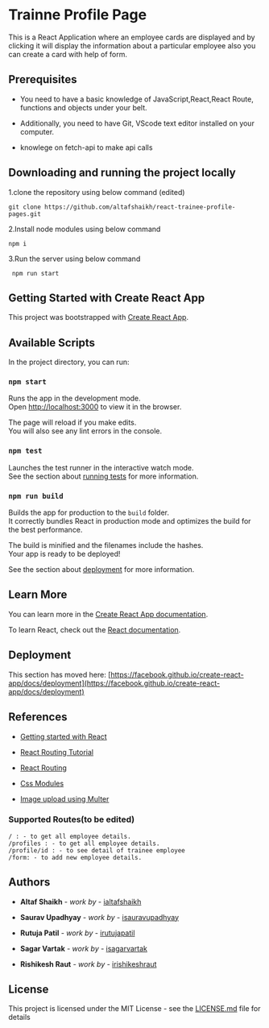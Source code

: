 # Trainne Profile Page 

This is a React Application where an employee cards are displayed and by clicking it will display the information about a particular employee also you can create a card with help of form.

## Prerequisites

- You need to have a basic knowledge of JavaScript,React,React Route, functions and objects under your belt.

- Additionally, you need to have Git, VScode text editor installed on your computer.

- knowlege on fetch-api to make api calls

## Downloading and running the project locally

1.clone the repository using below command (edited)

 ```
 git clone https://github.com/altafshaikh/react-trainee-profile-pages.git
```

2.Install node modules using below command 

```
npm i
```
  
3.Run the server using below command

```
 npm run start

```

## Getting Started with Create React App

This project was bootstrapped with [Create React App](https://github.com/facebook/create-react-app).

## Available Scripts

In the project directory, you can run:

### `npm start`

Runs the app in the development mode.\
Open [http://localhost:3000](http://localhost:3000) to view it in the browser.

The page will reload if you make edits.\
You will also see any lint errors in the console.

### `npm test`

Launches the test runner in the interactive watch mode.\
See the section about [running tests](https://facebook.github.io/create-react-app/docs/running-tests) for more information.

### `npm run build`

Builds the app for production to the `build` folder.\
It correctly bundles React in production mode and optimizes the build for the best performance.

The build is minified and the filenames include the hashes.\
Your app is ready to be deployed!

See the section about [deployment](https://facebook.github.io/create-react-app/docs/deployment) for more information.

## Learn More

You can learn more in the [Create React App documentation](https://facebook.github.io/create-react-app/docs/getting-started).

To learn React, check out the [React documentation](https://reactjs.org/).

## Deployment

This section has moved here: [https://facebook.github.io/create-react-app/docs/deployment](https://facebook.github.io/create-react-app/docs/deployment)


## References

- [Getting started with React](https://developer.mozilla.org/en-US/docs/Learn/Tools_and_testing/Client-side_JavaScript_frameworks/React_getting_started)

- [React Routing Tutorial ](https://youtu.be/Law7wfdg_ls)

- [React Routing](https://reactrouter.com/)

- [Css Modules](https://create-react-app.dev/docs/adding-a-css-modules-stylesheet/)

- [Image upload using Multer](https://www.digitalocean.com/community/tutorials/nodejs-uploading-files-multer-express) 

### Supported Routes(to be edited)

```
/ : - to get all employee details.
/profiles : - to get all employee details.
/profile/id : - to see detail of trainee employee
/form: - to add new employee details.
```

## Authors

* **Altaf Shaikh** - *work by* - [ialtafshaikh](https://github.com/ialtafshaikh)

* **Saurav Upadhyay** - *work by* - [isauravupadhyay](https://github.com/sauravraw)

* **Rutuja Patil** - *work by* - [irutujapatil](https://github.com/Rutuja9696)

* **Sagar Vartak** - *work by* - [isagarvartak](https://github.com/sagar-vartak)

* **Rishikesh Raut** - *work by* - [irishikeshraut](https://github.com/Rishikesh46)

## License

This project is licensed under the MIT License - see the [LICENSE.md](LICENSE.md) file for details

